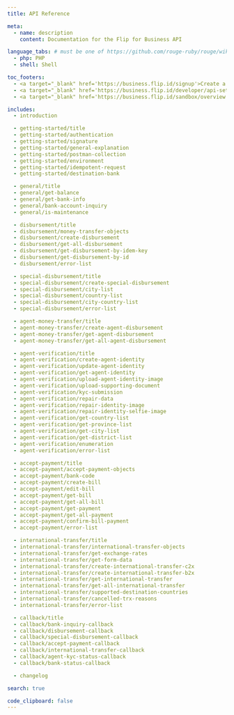```yaml
---
title: API Reference

meta:
  - name: description
    content: Documentation for the Flip for Business API

language_tabs: # must be one of https://github.com/rouge-ruby/rouge/wiki/List-of-supported-languages-and-lexers
  - php: PHP
  - shell: Shell

toc_footers:
  - <a target="_blank" href='https://business.flip.id/signup'>Create a Flip for Business Account</a>
  - <a target="_blank" href='https://business.flip.id/developer/api-setting'>Flip for Business API Dashboard</a>
  - <a target="_blank" href='https://business.flip.id/sandbox/overview'>Sandbox Dashboard</a>

includes:
  - introduction

  - getting-started/title
  - getting-started/authentication
  - getting-started/signature
  - getting-started/general-explanation
  - getting-started/postman-collection
  - getting-started/environment
  - getting-started/idempotent-request
  - getting-started/destination-bank

  - general/title
  - general/get-balance
  - general/get-bank-info
  - general/bank-account-inquiry
  - general/is-maintenance

  - disbursement/title
  - disbursement/money-transfer-objects
  - disbursement/create-disbursement
  - disbursement/get-all-disbursement
  - disbursement/get-disbursement-by-idem-key
  - disbursement/get-disbursement-by-id
  - disbursement/error-list

  - special-disbursement/title
  - special-disbursement/create-special-disbursement
  - special-disbursement/city-list
  - special-disbursement/country-list
  - special-disbursement/city-country-list
  - special-disbursement/error-list

  - agent-money-transfer/title
  - agent-money-transfer/create-agent-disbursement
  - agent-money-transfer/get-agent-disbursement
  - agent-money-transfer/get-all-agent-disbursement

  - agent-verification/title
  - agent-verification/create-agent-identity
  - agent-verification/update-agent-identity
  - agent-verification/get-agent-identity
  - agent-verification/upload-agent-identity-image
  - agent-verification/upload-supporting-document
  - agent-verification/kyc-submission
  - agent-verification/repair-data
  - agent-verification/repair-identity-image
  - agent-verification/repair-identity-selfie-image
  - agent-verification/get-country-list
  - agent-verification/get-province-list
  - agent-verification/get-city-list
  - agent-verification/get-district-list
  - agent-verification/enumeration
  - agent-verification/error-list

  - accept-payment/title
  - accept-payment/accept-payment-objects
  - accept-payment/bank-code
  - accept-payment/create-bill
  - accept-payment/edit-bill
  - accept-payment/get-bill
  - accept-payment/get-all-bill
  - accept-payment/get-payment
  - accept-payment/get-all-payment
  - accept-payment/confirm-bill-payment
  - accept-payment/error-list

  - international-transfer/title
  - international-transfer/international-transfer-objects
  - international-transfer/get-exchange-rates
  - international-transfer/get-form-data
  - international-transfer/create-international-transfer-c2x
  - international-transfer/create-international-transfer-b2x
  - international-transfer/get-international-transfer
  - international-transfer/get-all-international-transfer
  - international-transfer/supported-destination-countries
  - international-transfer/cancelled-trx-reasons
  - international-transfer/error-list

  - callback/title
  - callback/bank-inquiry-callback
  - callback/disbursement-callback
  - callback/special-disbursement-callback
  - callback/accept-payment-callback
  - callback/international-transfer-callback
  - callback/agent-kyc-status-callback
  - callback/bank-status-callback

  - changelog

search: true

code_clipboard: false
---
```


